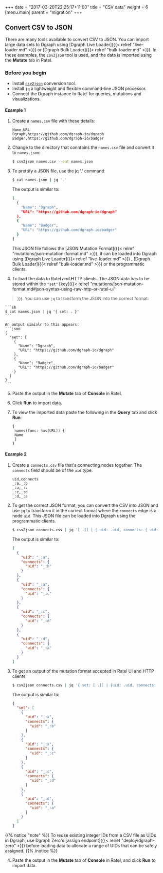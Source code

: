 +++
date = "2017-03-20T22:25:17+11:00"
title = "CSV data"
weight = 6
[menu.main]
    parent = "migration"
+++

## Convert CSV to JSON

There are many tools available to convert CSV to JSON. You can import large data sets to Dgraph using [Dgraph Live Loader]({{< relref "live-loader.md" >}}) or [Dgraph Bulk Loader]({{< relref "bulk-loader.md" >}}). In these examples, the `csv2json` tool is used, and the data is imported using the **Mutate** tab in Ratel.

### Before you begin

* Install [`csv2json`](https://www.npmjs.com/package/csv2json) conversion tool.
* Install `jq` a lightweight and flexible command-line JSON processor.
* Connect the Dgraph instance to Ratel for queries, mutations and visualizations.

#### Example 1

1. Create a `names.csv` file with these details:

    ```csv
    Name,URL
    Dgraph,https://github.com/dgraph-io/dgraph
    Badger,https://github.com/dgraph-io/badger
    ```

2. Change to the directory that conntains the `names.csv` file and convert it to `names.json`:

    ```sh
    $ csv2json names.csv --out names.json
    ```
3. To prettify a JSON file, use the jq '.' command:

    ```sh
    $ cat names.json | jq '.'
    ```
    The output is similar to:
    ```sh
    [
      {
        "Name": "Dgraph",
        "URL": "https://github.com/dgraph-io/dgraph"
      },
      {
        "Name": "Badger",
        "URL": "https://github.com/dgraph-io/badger"
      }
    ]
    ```

    This JSON file follows
    the [JSON Mutation Format]({{< relref "mutations/json-mutation-format.md" >}}), it can be loaded into Dgraph using [Dgraph Live Loader]({{< relref "live-loader.md" >}}) , [Dgraph Bulk Loader]({{< relref "bulk-loader.md" >}}) or the programmatic clients.

4. To load the data to Ratel and HTTP clients. The JSON data has to be stored within the `"set"`
[key]({{< relref "mutations/json-mutation-format.md#json-syntax-using-raw-http-or-ratel-ui"
>}}). You can use `jq` to transform the JSON into the correct format:

    ```sh
    $ cat names.json | jq '{ set: . }'
    ```

    An output simialr to this appears:
    ```json
    {
      "set": [
        {
          "Name": "Dgraph",
          "URL": "https://github.com/dgraph-io/dgraph"
        },
        {
          "Name": "Badger",
          "URL": "https://github.com/dgraph-io/badger"
        }
      ]
    }
    ```
5. Paste the output in the **Mutate** tab of **Console** in Ratel.
6. Click **Run** to import data.
7. To view the imported data paste the following in the **Query** tab and click **Run**:

    ```dql
    {
     names(func: has(URL)) {
     Name
     }
    }
    ```


#### Example 2

1. Create a `connects.csv` file that's connecting nodes together. The `connects` field should be of the `uid` type.

    ```csv
    uid,connects
    _:a,_:b
    _:a,_:c
    _:c,_:d
    _:d,_:a
    ```

2. To get the correct JSON format, you can convert the CSV into JSON and use `jq`
to transform it in the correct format where the `connects` edge is a node `uid`.
This JSON file can be loaded into Dgraph using the programmatic clients.

    ```sh
    $ csv2json connects.csv | jq '[ .[] | { uid: .uid, connects: { uid: .connects } } ]'
    ```
    The output is similar to:

    ```json
    [
      {
        "uid": "_:a",
        "connects": {
          "uid": "_:b"
        }
      },
      {
        "uid": "_:a",
        "connects": {
          "uid": "_:c"
        }
      },
      {
        "uid": "_:c",
        "connects": {
          "uid": "_:d"
        }
      },
      {
        "uid": "_:d",
        "connects": {
          "uid": "_:a"
        }
      }
    ]
    ```

3. To get an output of the mutation format accepted in Ratel UI and HTTP clients:

    ```sh
    $ csv2json connects.csv | jq '{ set: [ .[] | {uid: .uid, connects: { uid: .connects } } ] }'
    ```

    The output is similar to:

    ```json
    {
      "set": [
        {
          "uid": "_:a",
          "connects": {
            "uid": "_:b"
          }
        },
        {
          "uid": "_:a",
          "connects": {
            "uid": "_:c"
          }
        },
        {
          "uid": "_:c",
          "connects": {
            "uid": "_:d"
          }
        },
        {
          "uid": "_:d",
          "connects": {
            "uid": "_:a"
          }
        }
      ]
    }
    ```
{{% notice "note" %}}
To reuse existing integer IDs from a CSV file as UIDs in Dgraph, use Dgraph Zero's [assign endpoint]({{< relref "deploy/dgraph-zero" >}}) before loading data to allocate a range of UIDs that can be safely assigned.
{{% /notice %}}

4. Paste the output in the **Mutate** tab of **Console** in Ratel, and click **Run** to import data.
